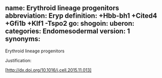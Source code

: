 name: Erythroid lineage progenitors
abbreviation: Eryp
definition: +Hbb-bh1 +Cited4 +Gfi1b +Klf1 -Tspo2
go:
shogoin: 
uberon:
categories: Endomesodermal
version: 1
synonyms:
---

Erythroid lineage progenitors

Justification:

[http://dx.doi.org/10.1016/j.cell.2015.11.013]



